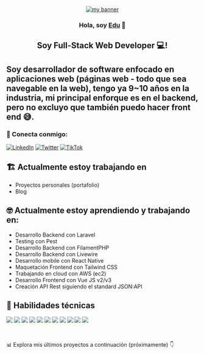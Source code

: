 
<p align="center">
  <a href="https://www.x.com/_epajarito" target="_blank" rel="noreferrer">
<img src="https://images.unsplash.com/photo-1604964432806-254d07c11f32?ixlib=rb-4.0.3&ixid=M3wxMjA3fDB8MHxwaG90by1wYWdlfHx8fGVufDB8fHx8fA%3D%3D&auto=format&fit=crop&w=800&q=1160&h=160" alt="my banner">
</a>
</p>

<h3 align="center">
Hola, soy <a href="https://www.x.com/_epajarito" target="_blank" rel="noreferrer">Edu</a> 👋
</h3>

<h2 align="center">
Soy Full-Stack Web Developer 💻!
</h2> 

## Soy desarrollador de software enfocado en aplicaciones web (páginas web - todo que sea navegable en la web), tengo ya 9~10 años en la industria, mi principal enforque es en el backend, pero no excluyo que también puedo hacer front end 😅.

### 🤝 Conecta conmigo:

[![LinkedIn](https://img.shields.io/badge/epajarito-%230e76a8.svg?style=for-the-badge&logo=LinkedIn&logoColor=white 'LinkedIn')](https://www.linkedin.com/in/epajarito/)
[![Twitter](https://img.shields.io/badge/epajarito-%231DA1F2.svg?style=for-the-badge&logo=Twitter&logoColor=white 'Twitter')](https://www.x.com/_epajarito)
[![TikTok](https://img.shields.io/badge/epajarito-%23000000.svg?style=for-the-badge&logo=TikTok&logoColor=white 'TikTok')](https://www.tiktok.com/@epajarito)



## 🏗️ Actualmente estoy trabajando en

- Proyectos personales (portafolio)
- Blog

## 🤓 Actualmente estoy aprendiendo y trabajando en:
- Desarrollo Backend con Laravel
- Testing con Pest
- Desarrollo Backend con FilamentPHP
- Desarrollo Backend con Livewire
- Desarrollo mobile con React Native
- Maquetación Frontend con Tailwind CSS
- Trabajando en cloud con AWS (ec2)
- Desarrollo Frontend con Vue JS v2/v3
- Creación API Rest siguiendo el standard JSON:API

## 💼 Habilidades técnicas

![](https://img.shields.io/badge/Code-Laravel-informational?style=flat&logo=laravel&color=F05340)
![](https://img.shields.io/badge/Code-PHP-informational?style=flat&logo=php&color=787CB5)
![](https://img.shields.io/badge/Code-Vuejs-informational?style=flat&logo=vuejs&color=41B883)
![](https://img.shields.io/badge/Code-JavaScript-informational?style=flat&logo=JavaScript&color=F7DF1E)
![](https://img.shields.io/badge/Code-Mysql-informational?style=flat&logo=mysql&color=00758F)
![](https://img.shields.io/badge/Code-HTML5-informational?style=flat&logo=HTML5&color=E34F26)
![](https://img.shields.io/badge/Style-Tailwindcss-informational?style=flat&logo=Tailwindcss&color=38bdf8)
![](https://img.shields.io/badge/Style-Bootstrap-informational?style=flat&logo=Bootstrap&color=7952B3)
![](https://img.shields.io/badge/Tools-PHPStorm-informational?style=flat&logo=PhpStorm&color=483285)
![](https://img.shields.io/badge/Tools-NPM-informational?style=flat&logo=NPM&color=CB3837)
![](https://img.shields.io/badge/Tools-GitHub-informational?style=flat&logo=GitHub&color=181717)

</br>

📊 Explora mis últimos proyectos a continuación (próximamente) 👇